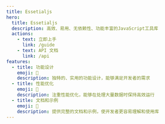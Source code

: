 ```yaml
---
title: Essetialjs
hero:
  title: Essetialjs
  description: 高效、易用、无依赖性、功能丰富的JavaScript工具库
  actions:
    - text: 立即上手
      link: /guide
    - text: API 文档
      link: /api
features:
  - title: 功能设计
    emoji: 🍇
    description: 独特的、实用的功能设计，能够满足开发者的需求
  - title: 性能优化
    emoji: 🍈
    description: 注重性能优化，能够在处理大量数据时保持高效运行
  - title: 文档和示例
    emoji: 🍉
    description: 提供完整的文档和示例，使开发者更容易理解和使用库
---
```

